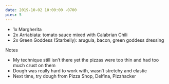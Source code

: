 ```yaml
---
date: 2019-10-02 10:00:00 -0700
pies: 5
---
```

- 1x Margherita
- 2x Arriabiata: tomato sauce mixed with Calabrian Chili
- 2x Green Goddess (Starbelly): arugula, bacon, green goddess dressing

Notes
- My technique still isn’t there yet the pizzas were too thin and had too much crust on them
- Dough was really hard to work with, wasn’t stretchy and elastic
- Next time, try dough from Pizza Shop, Delfina, Pizzhacker
